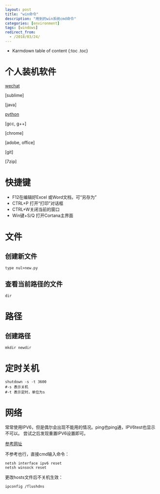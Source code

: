 ```yaml
---
layout: post
title: "win命令"
description: "用到的win系统cmd命令"
categories: [environment]
tags: [windows]
redirect_from:
  - /2018/03/24/
---
```


* Karmdown table of content
{:toc .toc}

# 个人装机软件

[wechat]()

[sublime]

[java]

[python](https://www.python.org/downloads/)

[gcc, g++]

[chrome]

[adobe, office]

[git]

[7zip]




# 快捷键

* F12在编辑好Excel 或Word文档，可“另存为”
* CTRL+P 打开“打印”对话框
* CTRL+W关闭当前的窗口
* Win键+S/Q 打开Cortana主界面

# 文件
## 创建新文件

~~~~
type nul>new.py
~~~~~

## 查看当前路径的文件
~~~~
dir
~~~~~~

# 路径
## 创建路径

~~~~
mkdir newdir
~~~~~

# 定时关机

~~~~
shutdown -s -t 3600
#-s 表示关机
#-t 表示定时，单位为s
~~~~~~~

# 网络

常常使用IPV6，但是偶尔会出现不能用的情况。ping也ping通，IPV6test也显示不可以。
尝试之后发现重置IPV6设置即可。

[参考网址](https://github.com/XX-net/XX-Net/wiki/IPv6-Win10)

不参考也行，直接cmd输入命令：

~~~~~
netsh interface ipv6 reset
netsh winsock reset
~~~~~~

更改hosts文件后不关机生效：

~~~~
ipconfig /flushdns
~~~~~~~~~~~

